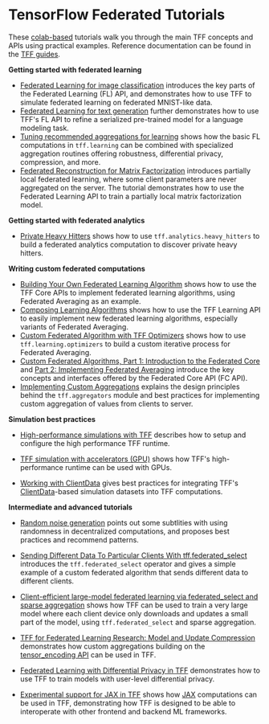 # TensorFlow Federated Tutorials

These [colab-based](https://colab.research.google.com/) tutorials walk you
through the main TFF concepts and APIs using practical examples. Reference
documentation can be found in the [TFF guides](../get_started.md).

**Getting started with federated learning**

*   [Federated Learning for image classification](federated_learning_for_image_classification.ipynb)
    introduces the key parts of the Federated Learning (FL) API, and
    demonstrates how to use TFF to simulate federated learning on federated
    MNIST-like data.
*   [Federated Learning for text generation](federated_learning_for_text_generation.ipynb)
    further demonstrates how to use TFF's FL API to refine a serialized
    pre-trained model for a language modeling task.
*   [Tuning recommended aggregations for learning](tuning_recommended_aggregators.ipynb)
    shows how the basic FL computations in `tff.learning` can be combined with
    specialized aggregation routines offering robustness, differential privacy,
    compression, and more.
*   [Federated Reconstruction for Matrix Factorization](federated_reconstruction_for_matrix_factorization.ipynb)
    introduces partially local federated learning, where some client parameters
    are never aggregated on the server. The tutorial demonstrates how to use the
    Federated Learning API to train a partially local matrix factorization
    model.

**Getting started with federated analytics**

*   [Private Heavy Hitters](private_heavy_hitters.ipynb) shows how to use
    `tff.analytics.heavy_hitters` to build a federated analytics computation to
    discover private heavy hitters.

**Writing custom federated computations**

*   [Building Your Own Federated Learning Algorithm](building_your_own_federated_learning_algorithm.ipynb)
    shows how to use the TFF Core APIs to implement federated learning
    algorithms, using Federated Averaging as an example.
*   [Composing Learning Algorithms](composing_learning_algorithms.ipynb) shows
    how to use the TFF Learning API to easily implement new federated learning
    algorithms, especially variants of Federated Averaging.
*   [Custom Federated Algorithm with TFF Optimizers](custom_federated_algorithm_with_tff_optimizers.ipynb)
    shows how to use `tff.learning.optimizers` to build a custom iterative
    process for Federated Averaging.
*   [Custom Federated Algorithms, Part 1: Introduction to the Federated Core](custom_federated_algorithms_1.ipynb)
    and
    [Part 2: Implementing Federated Averaging](custom_federated_algorithms_2.ipynb)
    introduce the key concepts and interfaces offered by the Federated Core API
    (FC API).
*   [Implementing Custom Aggregations](custom_aggregators.ipynb) explains the
    design principles behind the `tff.aggregators` module and best practices for
    implementing custom aggregation of values from clients to server.

**Simulation best practices**

*   [High-performance simulations with TFF](simulations.ipynb) describes how to
    setup and configure the high performance TFF runtime.

*   [TFF simulation with accelerators (GPU)](simulations_with_accelerators.ipynb)
    shows how TFF's high-performance runtime can be used with GPUs.

*   [Working with ClientData](working_with_client_data.ipynb) gives best
    practices for integrating TFF's
    [ClientData](https://www.tensorflow.org/federated/api_docs/python/tff/simulation/datasets/ClientData)-based
    simulation datasets into TFF computations.

**Intermediate and advanced tutorials**

*   [Random noise generation](random_noise_generation.ipynb) points out some
    subtlities with using randomness in decentralized computations, and proposes
    best practices and recommend patterns.

*   [Sending Different Data To Particular Clients With tff.federated_select](federated_select.ipynb)
    introduces the `tff.federated_select` operator and gives a simple example of
    a custom federated algorithm that sends different data to different clients.

*   [Client-efficient large-model federated learning via federated_select and
    sparse aggregation](sparse_federated_learning.ipynb) shows how TFF can be
    used to train a very large model where each client device only downloads and
    updates a small part of the model, using `tff.federated_select` and sparse
    aggregation.

*   [TFF for Federated Learning Research: Model and Update Compression](tff_for_federated_learning_research_compression.ipynb)
    demonstrates how custom aggregations building on the
    [tensor_encoding API](https://github.com/tensorflow/model-optimization/tree/master/tensorflow_model_optimization/python/core/internal/tensor_encoding)
    can be used in TFF.

*   [Federated Learning with Differential Privacy in TFF](federated_learning_with_differential_privacy.ipynb)
    demonstrates how to use TFF to train models with user-level differential
    privacy.

*   [Experimental support for JAX in TFF](../experimental/tutorials/jax_support.ipynb)
    shows how [JAX](https://github.com/google/jax) computations can be used in
    TFF, demonstrating how TFF is designed to be able to interoperate with other
    frontend and backend ML frameworks.
